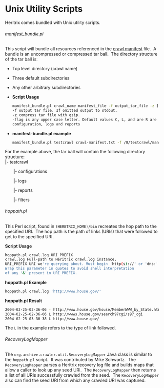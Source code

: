# Unix Utility Scripts

Heritrix comes bundled with Unix utility scripts.

###### manifest\_bundle.pl

This script will bundle all resources referenced in the [crawl
manifest](crawl%20manifest) file.  A bundle is an uncompressed or
compressed tar ball.  The directory structure of the tar ball is:

-   Top level directory (crawl name)
-   Three default subdirectories
-   Any other arbitrary subdirectories
-   **Script Usage**

    ``` bash
    manifest_bundle.pl crawl_name manifest_file -f output_tar_file -z [ -flag directory]
    -f output tar file. If omitted output to stdout.
    -z compress tar file with gzip.
    -flag is any upper case letter. Default values C, L, and are R are set to
    configuration, logs and reports
    ```

<!-- -->

-   **manifest-bundle.pl example**

    ``` bash
    manifest_bundle.pl testcrawl crawl-manifest.txt -f /0/testcrawl/manifest-bundle.tar.gz -z -F filters
    ```

For the example above, the tar ball will contain the following directory
structure:  
\|- testcrawl

       \|- configurations

       \|- logs

       \|- reports

       \|- filters

###### hoppath.pl

This Perl script, found in `(HERETRIX_HOME)/bin` recreates the hop path
to the specified URI.  The hop path is the path of links (URIs) that
were followed to get to the specified URI.

**Script Usage**

``` bash
hoppath.pl crawl.log URI_PREFIX
crawl.log Full-path to Heritrix crawl.log instance.
URI_PREFIX URI we're querying about. Must begin 'http(s)://' or 'dns:'.
Wrap this parameter in quotes to avoid shell interpretation
of any '&' present in URI_PREFIX.
```

**hoppath.pl Example**

``` bash
hoppath.pl crawl.log 'http://www.house.gov/'
```

**hoppath.pl Result**

``` bash
2004-02-25-02-36-06 - http://www.house.gov/house/MemberWWW_by_State.html
2004-02-25-02-36-06 L http://wwws.house.gov/search97cgi/s97_cgi
2004-02-25-03-30-38 L http://www.house.gov/
```

The `L` in the example refers to the type of link followed.

###### RecoveryLogMapper

The `org.archive.crawler.util.RecoveryLogMapper` Java class is similar
to the `hoppath.pl` script.  It was contributed by Mike Schwartz.  The
`RecoveryLogMapper` parses a Heritrix recovery log file and builds maps
that allow a caller to look up any seed URI.  The `RecoveryLogMapper`
then returns a list of all URIs successfully crawled from the seed.  The
`RecoveryLogMapper` also can find the seed URI from which any crawled
URI was captured.
